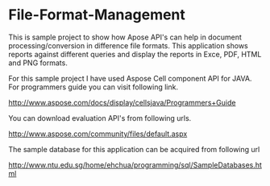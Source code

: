 File-Format-Management
======================

This is sample project to show how Apose API's can help in document processing/conversion in difference file formats. This application shows reports against different queries and display the reports in Exce, PDF, HTML and PNG formats. 

For this sample project I have used Aspose Cell component API for JAVA. For programmers guide you can visit following link.

http://www.aspose.com/docs/display/cellsjava/Programmers+Guide

You can download evaluation API's from following urls.

http://www.aspose.com/community/files/default.aspx

The sample database for this application can be acquired from following url

http://www.ntu.edu.sg/home/ehchua/programming/sql/SampleDatabases.html


